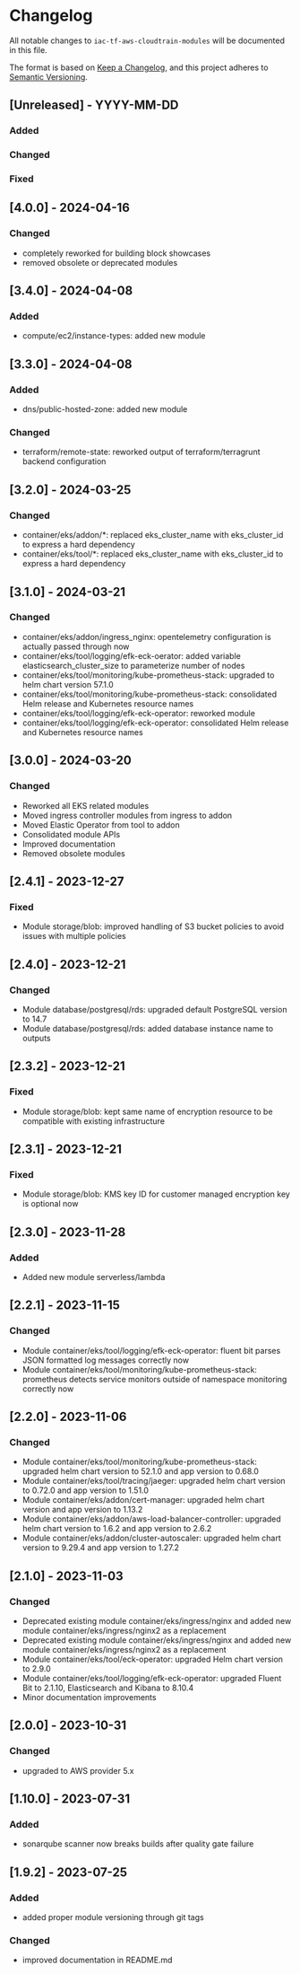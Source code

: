 # Changelog
All notable changes to `iac-tf-aws-cloudtrain-modules` will be documented in this file.

The format is based on [Keep a Changelog](https://keepachangelog.com/en/1.0.0/),
and this project adheres to [Semantic Versioning](https://semver.org/spec/v2.0.0.html).

## [Unreleased] - YYYY-MM-DD
### Added
### Changed
### Fixed

## [4.0.0] - 2024-04-16
### Changed
- completely reworked for building block showcases
- removed obsolete or deprecated modules

## [3.4.0] - 2024-04-08
### Added
- compute/ec2/instance-types: added new module

## [3.3.0] - 2024-04-08
### Added
- dns/public-hosted-zone: added new module
### Changed
- terraform/remote-state: reworked output of terraform/terragrunt backend configuration

## [3.2.0] - 2024-03-25
### Changed
- container/eks/addon/*: replaced eks_cluster_name with eks_cluster_id to express a hard dependency
- container/eks/tool/*: replaced eks_cluster_name with eks_cluster_id to express a hard dependency

## [3.1.0] - 2024-03-21
### Changed
- container/eks/addon/ingress_nginx: opentelemetry configuration is actually passed through now
- container/eks/tool/logging/efk-eck-oerator: added variable elasticsearch_cluster_size to parameterize number of nodes
- container/eks/tool/monitoring/kube-prometheus-stack: upgraded to helm chart version 57.1.0
- container/eks/tool/monitoring/kube-prometheus-stack: consolidated Helm release and Kubernetes resource names
- container/eks/tool/logging/efk-eck-operator: reworked module
- container/eks/tool/logging/efk-eck-operator: consolidated Helm release and Kubernetes resource names 

## [3.0.0] - 2024-03-20
### Changed
- Reworked all EKS related modules
- Moved ingress controller modules from ingress to addon
- Moved Elastic Operator from tool to addon
- Consolidated module APIs
- Improved documentation
- Removed obsolete modules

## [2.4.1] - 2023-12-27
### Fixed
- Module storage/blob: improved handling of S3 bucket policies to avoid issues with multiple policies

## [2.4.0] - 2023-12-21
### Changed
- Module database/postgresql/rds: upgraded default PostgreSQL version to 14.7
- Module database/postgresql/rds: added database instance name to outputs

## [2.3.2] - 2023-12-21
### Fixed
- Module storage/blob: kept same name of encryption resource to be compatible with existing infrastructure

## [2.3.1] - 2023-12-21
### Fixed
- Module storage/blob: KMS key ID for customer managed encryption key is optional now

## [2.3.0] - 2023-11-28
### Added
- Added new module serverless/lambda

## [2.2.1] - 2023-11-15
### Changed
- Module container/eks/tool/logging/efk-eck-operator: fluent bit parses JSON formatted log messages correctly now
- Module container/eks/tool/monitoring/kube-prometheus-stack: prometheus detects service monitors outside of namespace monitoring correctly now

## [2.2.0] - 2023-11-06
### Changed
- Module container/eks/tool/monitoring/kube-prometheus-stack: upgraded helm chart version to 52.1.0 and app version to 0.68.0
- Module container/eks/tool/tracing/jaeger: upgraded helm chart version to 0.72.0 and app version to 1.51.0 
- Module container/eks/addon/cert-manager: upgraded helm chart version and app version to 1.13.2
- Module container/eks/addon/aws-load-balancer-controller: upgraded helm chart version to 1.6.2 and app version to 2.6.2
- Module container/eks/addon/cluster-autoscaler: upgraded helm chart version to 9.29.4 and app version to 1.27.2 

## [2.1.0] - 2023-11-03
### Changed
- Deprecated existing module container/eks/ingress/nginx and added new module container/eks/ingress/nginx2 as a replacement
- Deprecated existing module container/eks/ingress/nginx and added new module container/eks/ingress/nginx2 as a replacement
- Module container/eks/tool/eck-operator: upgraded Helm chart version to 2.9.0
- Module container/eks/tool/logging/efk-eck-operator: upgraded Fluent Bit to 2.1.10, Elasticsearch and Kibana to 8.10.4
- Minor documentation improvements

## [2.0.0] - 2023-10-31
### Changed
- upgraded to AWS provider 5.x

## [1.10.0] - 2023-07-31
### Added
- sonarqube scanner now breaks builds after quality gate failure

## [1.9.2] - 2023-07-25
### Added
- added proper module versioning through git tags
### Changed
- improved documentation in README.md
